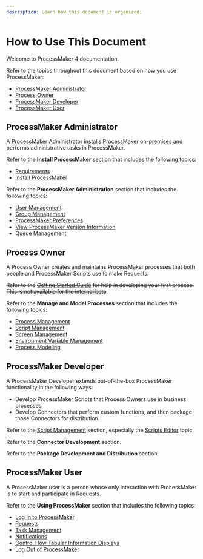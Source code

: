 ```yaml
---
description: Learn how this document is organized.
---
```


# How to Use This Document

Welcome to ProcessMaker 4 documentation.

Refer to the topics throughout this document based on how you use ProcessMaker:

* [ProcessMaker Administrator](how-to-use-this-document.md#processmaker-administrator)
* [Process Owner](how-to-use-this-document.md#process-owner)
* [ProcessMaker Developer](how-to-use-this-document.md#processmaker-developer)
* [ProcessMaker User](how-to-use-this-document.md#processmaker-user)

## ProcessMaker Administrator

A ProcessMaker Administrator installs ProcessMaker on-premises and performs administrative tasks in ProcessMaker.

Refer to the **Install ProcessMaker** section that includes the following topics:

* [Requirements](../install-processmaker/prerequisites/)
* [Install ProcessMaker](../install-processmaker/install-processmaker-on-premise/)

Refer to the **ProcessMaker Administration** section that includes the following topics:

* [User Management](../processmaker-administration/add-users/)
* [Group Management](../processmaker-administration/assign-groups-to-users/)
* [ProcessMaker Preferences](../processmaker-administration/processmaker-preferences.md)
* [View ProcessMaker Version Information](../processmaker-administration/application-version-details.md)
* [Queue Management](../processmaker-administration/queue-management.md)

## Process Owner

A Process Owner creates and maintains ProcessMaker processes that both people and ProcessMaker Scripts use to make Requests.

~~Refer to the~~ [~~Getting Started Guide~~](getting-started-guide.md) ~~for help in developing your first process. This is not available for the internal beta~~.

Refer to the **Manage and Model Processes** section that includes the following topics:

* [Process Management](../designing-processes/viewing-processes/)
* [Script Management](../designing-processes/scripts/)
* [Screen Management](../designing-processes/design-forms/)
* [Environment Variable Management](../designing-processes/environment-variable-management/)
* [Process Modeling](../designing-processes/process-design/)

## ProcessMaker Developer

A ProcessMaker Developer extends out-of-the-box ProcessMaker functionality in the following ways:

* Develop ProcessMaker Scripts that Process Owners use in business processes.
* Develop Connectors that perform custom functions, and then package those Connectors for distribution.

Refer to the [Script Management](../designing-processes/scripts/) section, especially the [Scripts Editor](../designing-processes/scripts/scripts-editor.md) topic.

Refer to the **Connector Development** section.

Refer to the **Package Development and Distribution** section.

## ProcessMaker User

A ProcessMaker user is a person whose only interaction with ProcessMaker is to start and participate in Requests. 

Refer to the **Using ProcessMaker** section that includes the following topics:

* [Log In to ProcessMaker](../using-processmaker/log-in.md)
* [Requests](../using-processmaker/requests/)
* [Task Management](../using-processmaker/task-management/)
* [Notifications](../using-processmaker/notifications.md)
* [Control How Tabular Information Displays](../using-processmaker/control-how-requests-display-in-a-tab.md)
* [Log Out of ProcessMaker](../using-processmaker/log-out.md)




